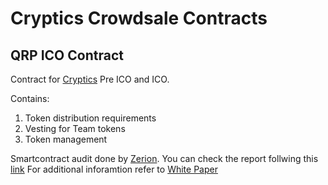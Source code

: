 # Cryptics Crowdsale Contracts

## QRP ICO Contract

Contract for [Cryptics](https://cryptics.tech) Pre ICO and ICO.

Contains:

1. Token distribution requirements
2. Vesting for Team tokens
3. Token management

Smartcontract audit done by [Zerion](https://zerion.io/). You can check the report follwing this [link](https://cryptics.tech/Audit_Report_Zerion.pdf)
For additional inforamtion refer to [White Paper](https://cryptics.tech/Whitepaper-Cryptics-EN.pdf)
